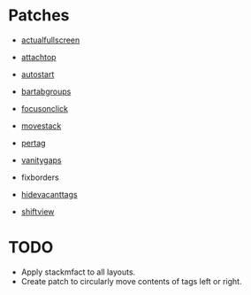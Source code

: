 # Patches

- [actualfullscreen](https://dwm.suckless.org/patches/actualfullscreen/)

- [attachtop](https://dwm.suckless.org/patches/attachtop/)

- [autostart](https://dwm.suckless.org/patches/autostart/dwm-autostart-20210120-cb3f58a.diff)

- [bartabgroups](https://dwm.suckless.org/patches/bartabgroups/)

- [focusonclick](https://dwm.suckless.org/patches/focusonclick/dwm-focusonclick-20200110-61bb8b2.diff)

- [movestack](https://dwm.suckless.org/patches/movestack/dwm-movestack-6.1.diff)

- [pertag](https://dwm.suckless.org/patches/pertag/dwm-pertag-6.2.diff)

- [vanitygaps](https://dwm.suckless.org/patches/vanitygaps/dwm-vanitygaps-6.2.diff)

- fixborders

- [hidevacanttags](https://dwm.suckless.org/patches/hide_vacant_tags/dwm-hide_vacant_tags-6.2.diff)

- [shiftview](https://github.com/segf00lt/shiftview)

# TODO

- Apply stackmfact to all layouts.
- Create patch to circularly move contents of tags left or right.
